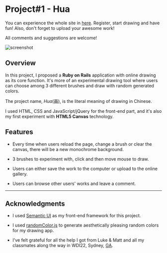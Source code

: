 # Project#1 - Hua

You can experience the whole site in [here](https://hua-project.herokuapp.com/). Register, start drawing and have fun! Also, don't forget to upload your awesome work!

All comments and suggestions are welcome!

![screenshot](http://i.imgur.com/r151Hv7.png)


## Overview

In this project, I proposed a **Ruby on Rails** application with online drawing as its core function. It's more of an experimental drawing tool where users can choose among 3 different brushes and draw with random generated colors.

The project name, _Hua_(画), is the literal meaning of drawing in Chinese.

I used HTML, CSS and JavaScript/jQuery for the front-end part, and it's also my first experiment with **HTML5 Canvas** technology.   


## Features

- Every time when users reload the page, change a brush or clear the canvas, there will be a new monochrome background.

- 3 brushes to experiment with, click and then move mouse to draw.

- Users can either save the work to the computer or upload to the online gallery.

- Users can browse other users' works and leave a comment.


___

## Acknowledgments

- I used [Semantic UI](https://semantic-ui.com/) as my front-end framework for this project.

- I used [randomColor.js](https://github.com/davidmerfield/randomColor) to generate aesthetically pleasing random colors for my drawing app.

- I've felt grateful for all the help I got from Luke & Matt and all my classmates along the way in WDI22, Sydney,  [GA](https://generalassemb.ly/).

